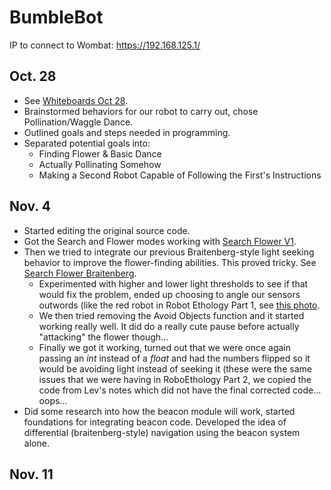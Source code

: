 # BumbleBot

IP to connect to Wombat: https://192.168.125.1/


## Oct. 28
- See [Whiteboards Oct 28](Whiteboards/Oct%2028).
- Brainstormed behaviors for our robot to carry out, chose Pollination/Waggle Dance.
- Outlined goals and steps needed in programming.
- Separated potential goals into:
  -  Finding Flower & Basic Dance
  -  Actually Pollinating Somehow
  -  Making a Second Robot Capable of Following the First's Instructions

## Nov. 4
- Started editing the original source code.
- Got the Search and Flower modes working with [Search Flower V1](search%20flower%20v1).
- Then we tried to integrate our previous Braitenberg-style light seeking behavior to improve the flower-finding abilities. This proved tricky. See [Search Flower Braitenberg](search%20flower%20braitenberg).
  - Experimented with higher and lower light thresholds to see if that would fix the problem, ended up choosing to angle our sensors outwords (like the red robot in Robot Ethology Part 1, see [this photo]().
  - We then tried removing the Avoid Objects function and it started working really well. It did do a really cute pause before actually "attacking" the flower though...
  - Finally we got it working, turned out that we were once again passing an _int_ instead of a _float_ and had the numbers flipped so it would be avoiding light instead of seeking it (these were the same issues that we were having in RoboEthology Part 2, we copied the code from Lev's notes which did not have the final corrected code... oops...
- Did some research into how the beacon module will work, started foundations for integrating beacon code. Developed the idea of differential (braitenberg-style) navigation using the beacon system alone.


## Nov. 11
